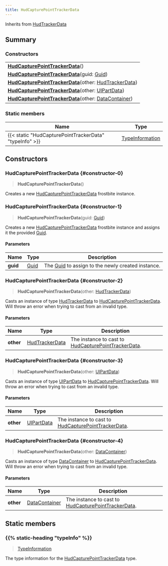 ```yaml
---
title: HudCapturePointTrackerData
---
```


Inherits from 
[HudTrackerData](/vext/ref/fb/hudtrackerdata)

## Summary
### Constructors
| |
| ----------- |
| **[HudCapturePointTrackerData](#constructor-0)**() |
| **[HudCapturePointTrackerData](#constructor-1)**(guid: [Guid](/vext/ref/shared/class/guid)) |
| **[HudCapturePointTrackerData](#constructor-2)**(other: [HudTrackerData](/vext/ref/fb/hudtrackerdata)) |
| **[HudCapturePointTrackerData](#constructor-3)**(other: [UIPartData](/vext/ref/fb/uipartdata)) |
| **[HudCapturePointTrackerData](#constructor-4)**(other: [DataContainer](/vext/ref/shared/class/datacontainer)) |

### Static members
| Name | Type |
| ---- | ---- |
| {{< static "HudCapturePointTrackerData" "typeInfo" >}} | [TypeInformation](/vext/ref/shared/class/typeinformation) |

## Constructors
### HudCapturePointTrackerData {#constructor-0}
> **HudCapturePointTrackerData**()

Creates a new [HudCapturePointTrackerData](/vext/ref/fb/hudcapturepointtrackerdata) frostbite instance.

### HudCapturePointTrackerData {#constructor-1}
> **HudCapturePointTrackerData**(guid: [Guid](/vext/ref/shared/class/guid))

Creates a new [HudCapturePointTrackerData](/vext/ref/fb/hudcapturepointtrackerdata) frostbite instance and assigns it the provided [Guid](/vext/ref/shared/class/guid).

#### Parameters
| Name | Type | Description |
| ---- | ---- | ----------- |
| **guid** | [Guid](/vext/ref/shared/class/guid) | The [Guid](/vext/ref/shared/class/guid) to assign to the newly created instance. |

### HudCapturePointTrackerData {#constructor-2}
> **HudCapturePointTrackerData**(other: [HudTrackerData](/vext/ref/fb/hudtrackerdata))

Casts an instance of type [HudTrackerData](/vext/ref/fb/hudtrackerdata) to [HudCapturePointTrackerData](/vext/ref/fb/hudcapturepointtrackerdata). Will throw an error when trying to cast from an invalid type.

#### Parameters
| Name | Type | Description |
| ---- | ---- | ----------- |
| **other** | [HudTrackerData](/vext/ref/fb/hudtrackerdata) | The instance to cast to [HudCapturePointTrackerData](/vext/ref/fb/hudcapturepointtrackerdata). |

### HudCapturePointTrackerData {#constructor-3}
> **HudCapturePointTrackerData**(other: [UIPartData](/vext/ref/fb/uipartdata))

Casts an instance of type [UIPartData](/vext/ref/fb/uipartdata) to [HudCapturePointTrackerData](/vext/ref/fb/hudcapturepointtrackerdata). Will throw an error when trying to cast from an invalid type.

#### Parameters
| Name | Type | Description |
| ---- | ---- | ----------- |
| **other** | [UIPartData](/vext/ref/fb/uipartdata) | The instance to cast to [HudCapturePointTrackerData](/vext/ref/fb/hudcapturepointtrackerdata). |

### HudCapturePointTrackerData {#constructor-4}
> **HudCapturePointTrackerData**(other: [DataContainer](/vext/ref/shared/class/datacontainer))

Casts an instance of type [DataContainer](/vext/ref/shared/class/datacontainer) to [HudCapturePointTrackerData](/vext/ref/fb/hudcapturepointtrackerdata). Will throw an error when trying to cast from an invalid type.

#### Parameters
| Name | Type | Description |
| ---- | ---- | ----------- |
| **other** | [DataContainer](/vext/ref/shared/class/datacontainer) | The instance to cast to [HudCapturePointTrackerData](/vext/ref/fb/hudcapturepointtrackerdata). |

## Static members
### {{% static-heading "typeInfo" %}}
> [TypeInformation](/vext/ref/shared/class/typeinformation)

The type information for the [HudCapturePointTrackerData](/vext/ref/fb/hudcapturepointtrackerdata) type.

